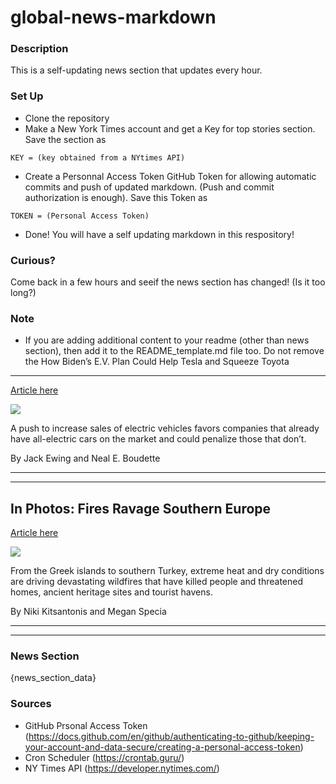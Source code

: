 # global-news-markdown

### Description 
This is a self-updating news section that updates every hour.

### Set Up 
* Clone the repository
* Make a New York Times account and get a Key for top stories section. Save the section as 
 ```
 KEY = (key obtained from a NYtimes API)
 ```
*  Create a Personnal Access Token GitHub Token for allowing automatic commits and push of updated markdown. (Push and commit authorization is enough). Save this Token as 
```
TOKEN = (Personal Access Token)
```
* Done! You will have a self updating markdown in this respository!

### Curious?
Come back in a few hours and seeif the news section has changed! (Is it too long?)

### Note
* If you are adding additional content to your readme (other than news section), then add it to the README_template.md file too. Do not remove the How Biden’s E.V. Plan Could Help Tesla and Squeeze Toyota
---------------------------------------------------------

[Article here](https://www.nytimes.com/2021/08/06/business/biden-electric-vehicles-automakers.html)

[![](https://static01.nyt.com/images/2021/08/06/business/06ev-race01alt/merlin_153752148_eb4cf9e5-e404-40bf-8b99-2af33f22a80c-superJumbo.jpg)](https://www.nytimes.com/2021/08/06/business/biden-electric-vehicles-automakers.html)

A push to increase sales of electric vehicles favors companies that already have all-electric cars on the market and could penalize those that don’t.

By Jack Ewing and Neal E. Boudette

* * *

* * *

In Photos: Fires Ravage Southern Europe
---------------------------------------

[Article here](https://www.nytimes.com/2021/08/05/world/europe/southern-europe-wildfires.html)

[![](https://static01.nyt.com/images/2021/08/05/world/05europe-widlfires-top/merlin_192653265_0cb78113-9629-4b12-b4e8-34d1d490c188-superJumbo.jpg)](https://www.nytimes.com/2021/08/05/world/europe/southern-europe-wildfires.html)

From the Greek islands to southern Turkey, extreme heat and dry conditions are driving devastating wildfires that have killed people and threatened homes, ancient heritage sites and tourist havens.

By Niki Kitsantonis and Megan Specia

* * *

* * *

### News Section 
{news_section_data}


### Sources 
* GitHub Prsonal Access Token (https://docs.github.com/en/github/authenticating-to-github/keeping-your-account-and-data-secure/creating-a-personal-access-token)
* Cron Scheduler (https://crontab.guru/)
* NY Times API (https://developer.nytimes.com/)
